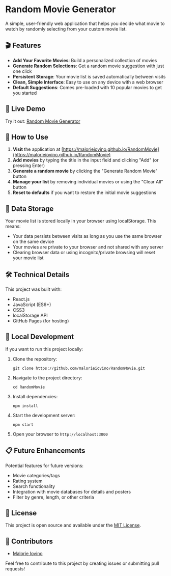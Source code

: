 # Random Movie Generator

A simple, user-friendly web application that helps you decide what movie to watch by randomly selecting from your custom movie list.

## 🎬 Features

- **Add Your Favorite Movies**: Build a personalized collection of movies
- **Generate Random Selections**: Get a random movie suggestion with just one click
- **Persistent Storage**: Your movie list is saved automatically between visits
- **Clean, Simple Interface**: Easy to use on any device with a web browser
- **Default Suggestions**: Comes pre-loaded with 10 popular movies to get you started

## 📱 Live Demo

Try it out: [Random Movie Generator](https://malorieiovino.github.io/RandomMovie)

## 🚀 How to Use

1. **Visit** the application at [https://malorieiovino.github.io/RandomMovie](https://malorieiovino.github.io/RandomMovie)
2. **Add movies** by typing the title in the input field and clicking "Add" (or pressing Enter)
3. **Generate a random movie** by clicking the "Generate Random Movie" button
4. **Manage your list** by removing individual movies or using the "Clear All" button
5. **Reset to defaults** if you want to restore the initial movie suggestions

## 💾 Data Storage

Your movie list is stored locally in your browser using localStorage. This means:
- Your data persists between visits as long as you use the same browser on the same device
- Your movies are private to your browser and not shared with any server
- Clearing browser data or using incognito/private browsing will reset your movie list

## 🛠️ Technical Details

This project was built with:
- React.js
- JavaScript (ES6+)
- CSS3
- localStorage API
- GitHub Pages (for hosting)

## 🔧 Local Development

If you want to run this project locally:

1. Clone the repository:
   ```
   git clone https://github.com/malorieiovino/RandomMovie.git
   ```

2. Navigate to the project directory:
   ```
   cd RandomMovie
   ```

3. Install dependencies:
   ```
   npm install
   ```

4. Start the development server:
   ```
   npm start
   ```

5. Open your browser to `http://localhost:3000`

## 📋 Future Enhancements

Potential features for future versions:
- Movie categories/tags
- Rating system
- Search functionality
- Integration with movie databases for details and posters
- Filter by genre, length, or other criteria

## 📝 License

This project is open source and available under the [MIT License](LICENSE).

## 👥 Contributors

- [Malorie Iovino](https://github.com/malorieiovino)

Feel free to contribute to this project by creating issues or submitting pull requests!
